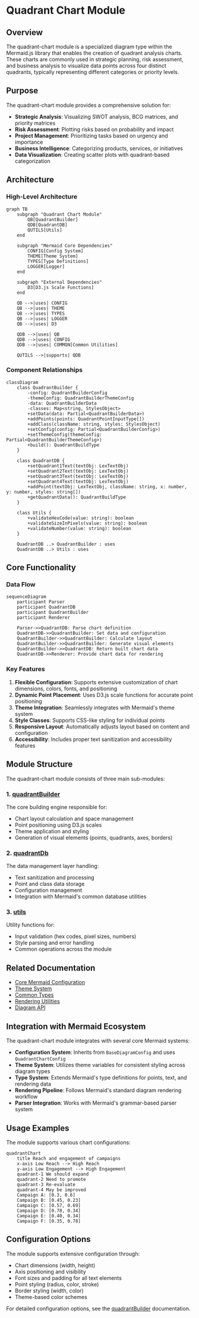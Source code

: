 # Quadrant Chart Module

## Overview

The quadrant-chart module is a specialized diagram type within the Mermaid.js library that enables the creation of quadrant analysis charts. These charts are commonly used in strategic planning, risk assessment, and business analysis to visualize data points across four distinct quadrants, typically representing different categories or priority levels.

## Purpose

The quadrant-chart module provides a comprehensive solution for:
- **Strategic Analysis**: Visualizing SWOT analysis, BCG matrices, and priority matrices
- **Risk Assessment**: Plotting risks based on probability and impact
- **Project Management**: Prioritizing tasks based on urgency and importance
- **Business Intelligence**: Categorizing products, services, or initiatives
- **Data Visualization**: Creating scatter plots with quadrant-based categorization

## Architecture

### High-Level Architecture

```mermaid
graph TB
    subgraph "Quadrant Chart Module"
        QB[QuadrantBuilder]
        QDB[QuadrantDB]
        QUTILS[Utils]
    end
    
    subgraph "Mermaid Core Dependencies"
        CONFIG[Config System]
        THEME[Theme System]
        TYPES[Type Definitions]
        LOGGER[Logger]
    end
    
    subgraph "External Dependencies"
        D3[D3.js Scale Functions]
    end
    
    QB -->|uses| CONFIG
    QB -->|uses| THEME
    QB -->|uses| TYPES
    QB -->|uses| LOGGER
    QB -->|uses| D3
    
    QDB -->|uses| QB
    QDB -->|uses| CONFIG
    QDB -->|uses| COMMON[Common Utilities]
    
    QUTILS -->|supports| QDB
```

### Component Relationships

```mermaid
classDiagram
    class QuadrantBuilder {
        -config: QuadrantBuilderConfig
        -themeConfig: QuadrantBuilderThemeConfig
        -data: QuadrantBuilderData
        -classes: Map<string, StylesObject>
        +setData(data: Partial<QuadrantBuilderData>)
        +addPoints(points: QuadrantPointInputType[])
        +addClass(className: string, styles: StylesObject)
        +setConfig(config: Partial<QuadrantBuilderConfig>)
        +setThemeConfig(themeConfig: Partial<QuadrantBuilderThemeConfig>)
        +build(): QuadrantBuildType
    }
    
    class QuadrantDB {
        +setQuadrant1Text(textObj: LexTextObj)
        +setQuadrant2Text(textObj: LexTextObj)
        +setQuadrant3Text(textObj: LexTextObj)
        +setQuadrant4Text(textObj: LexTextObj)
        +addPoint(textObj: LexTextObj, className: string, x: number, y: number, styles: string[])
        +getQuadrantData(): QuadrantBuildType
    }
    
    class Utils {
        +validateHexCode(value: string): boolean
        +validateSizeInPixels(value: string): boolean
        +validateNumber(value: string): boolean
    }
    
    QuadrantDB ..> QuadrantBuilder : uses
    QuadrantDB ..> Utils : uses
```

## Core Functionality

### Data Flow

```mermaid
sequenceDiagram
    participant Parser
    participant QuadrantDB
    participant QuadrantBuilder
    participant Renderer
    
    Parser->>QuadrantDB: Parse chart definition
    QuadrantDB->>QuadrantBuilder: Set data and configuration
    QuadrantBuilder->>QuadrantBuilder: Calculate layout
    QuadrantBuilder->>QuadrantBuilder: Generate visual elements
    QuadrantBuilder->>QuadrantDB: Return built chart data
    QuadrantDB->>Renderer: Provide chart data for rendering
```

### Key Features

1. **Flexible Configuration**: Supports extensive customization of chart dimensions, colors, fonts, and positioning
2. **Dynamic Point Placement**: Uses D3.js scale functions for accurate point positioning
3. **Theme Integration**: Seamlessly integrates with Mermaid's theme system
4. **Style Classes**: Supports CSS-like styling for individual points
5. **Responsive Layout**: Automatically adjusts layout based on content and configuration
6. **Accessibility**: Includes proper text sanitization and accessibility features

## Module Structure

The quadrant-chart module consists of three main sub-modules:

### 1. [quadrantBuilder](quadrantBuilder.md)
The core building engine responsible for:
- Chart layout calculation and space management
- Point positioning using D3.js scales
- Theme application and styling
- Generation of visual elements (points, quadrants, axes, borders)

### 2. [quadrantDb](quadrantDb.md)
The data management layer handling:
- Text sanitization and processing
- Point and class data storage
- Configuration management
- Integration with Mermaid's common database utilities

### 3. [utils](utils.md)
Utility functions for:
- Input validation (hex codes, pixel sizes, numbers)
- Style parsing and error handling
- Common operations across the module

## Related Documentation

- [Core Mermaid Configuration](../config.md)
- [Theme System](../themes.md)
- [Common Types](../types.md)
- [Rendering Utilities](../rendering-util.md)
- [Diagram API](../diagram-api.md)

## Integration with Mermaid Ecosystem

The quadrant-chart module integrates with several core Mermaid systems:

- **Configuration System**: Inherits from `BaseDiagramConfig` and uses `QuadrantChartConfig`
- **Theme System**: Utilizes theme variables for consistent styling across diagram types
- **Type System**: Extends Mermaid's type definitions for points, text, and rendering data
- **Rendering Pipeline**: Follows Mermaid's standard diagram rendering workflow
- **Parser Integration**: Works with Mermaid's grammar-based parser system

## Usage Examples

The module supports various chart configurations:

```mermaid
quadrantChart
    title Reach and engagement of campaigns
    x-axis Low Reach --> High Reach
    y-axis Low Engagement --> High Engagement
    quadrant-1 We should expand
    quadrant-2 Need to promote
    quadrant-3 Re-evaluate
    quadrant-4 May be improved
    Campaign A: [0.3, 0.6]
    Campaign B: [0.45, 0.23]
    Campaign C: [0.57, 0.69]
    Campaign D: [0.78, 0.34]
    Campaign E: [0.40, 0.34]
    Campaign F: [0.35, 0.78]
```

## Configuration Options

The module supports extensive configuration through:
- Chart dimensions (width, height)
- Axis positioning and visibility
- Font sizes and padding for all text elements
- Point styling (radius, color, stroke)
- Border styling (width, color)
- Theme-based color schemes

For detailed configuration options, see the [quadrantBuilder](quadrantBuilder.md) documentation.